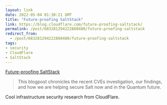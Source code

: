 ```yaml
---
layout: link
date: 2022-05-04 01:30:21 GMT
title: "Future-proofing SaltStack"
link: https://blog.cloudflare.com/future-proofing-saltstack/
permalink: /post/683281294222868480/future-proofing-saltstack
redirect_from: 
  - /post/683281294222868480/future-proofing-saltstack
tags:
- security
- CloudFlare
- SaltStack
---
```

<a href="https://blog.cloudflare.com/future-proofing-saltstack/">Future-proofing SaltStack</a>

<blockquote>This blogpost chronicles the recent CVEs investigation, our findings, and how we are helping secure Salt now and in the Quantum future.</blockquote>
<p>Cool infrastructure security research from CloudFlare.</p>